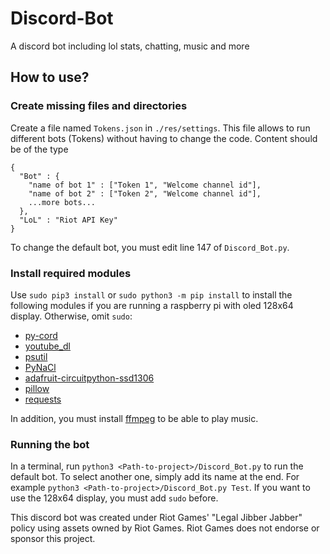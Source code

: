 # Discord-Bot
A discord bot including lol stats, chatting, music and more

## How to use?
### Create missing files and directories

Create a file named `Tokens.json` in `./res/settings`. This file allows to run different bots (Tokens) without having to change the code.
Content should be of the type 
<pre><code>{
  "Bot" : {
    "name of bot 1" : ["Token 1", "Welcome channel id"],
    "name of bot 2" : ["Token 2", "Welcome channel id"],
    ...more bots...
  },
  "LoL" : "Riot API Key"
}
</code></pre>
To change the default bot, you must edit line 147 of `Discord_Bot.py`.


### Install required modules

Use `sudo pip3 install` or `sudo python3 -m pip install` to install the following modules if you are running a raspberry pi with oled 128x64 display. Otherwise, omit `sudo`:
* [py-cord](https://docs.pycord.dev/en/stable/)
* [youtube_dl](https://github.com/ytdl-org/youtube-dl)
* [psutil](https://github.com/giampaolo/psutil)
* [PyNaCl](https://github.com/pyca/pynacl/)
* [adafruit-circuitpython-ssd1306](https://github.com/adafruit/Adafruit_CircuitPython_SSD1306)
* [pillow](https://python-pillow.org/)
* [requests](https://requests.readthedocs.io/en/latest/)

In addition, you must install [ffmpeg](https://ffmpeg.org/) to be able to play music.

### Running the bot
In a terminal, run `python3 <Path-to-project>/Discord_Bot.py` to run the default bot. To select another one, simply add its name at the end. For example `python3 <Path-to-project>/Discord_Bot.py Test`.
If you want to use the 128x64 display, you must add `sudo` before.


This discord bot was created under Riot Games' "Legal Jibber Jabber" policy using assets owned by Riot Games.  Riot Games does not endorse or sponsor this project.
